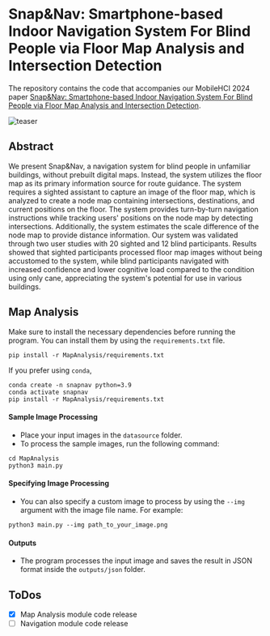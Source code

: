 # Snap&Nav: Smartphone-based Indoor Navigation System For Blind People via Floor Map Analysis and Intersection Detection
The repository contains the code that accompanies our MobileHCI 2024 paper [Snap&Nav: Smartphone-based Indoor Navigation System For Blind People via Floor Map Analysis and Intersection Detection](https://doi.org/10.1145/3676522).

![teaser](https://github.com/user-attachments/assets/dbe1df48-a386-402d-b3cc-85f1aa9248db)


## Abstract
We present Snap&Nav, a navigation system for blind people in unfamiliar buildings, without prebuilt digital maps. Instead, the system utilizes the floor map as its primary information source for route guidance. The system requires a sighted assistant to capture an image of the floor map, which is analyzed to create a node map containing intersections, destinations, and current positions on the floor. The system provides turn-by-turn navigation instructions while tracking users' positions on the node map by detecting intersections. Additionally, the system estimates the scale difference of the node map to provide distance information. Our system was validated through two user studies with 20 sighted and 12 blind participants. Results showed that sighted participants processed floor map images without being accustomed to the system, while blind participants navigated with increased confidence and lower cognitive load compared to the condition using only cane, appreciating the system's potential for use in various buildings.

## Map Analysis
Make sure to install the necessary dependencies before running the program. You can install them by using the `requirements.txt` file.
```
pip install -r MapAnalysis/requirements.txt
```

If you prefer using `conda`,
```
conda create -n snapnav python=3.9
conda activate snapnav
pip install -r MapAnalysis/requirements.txt
```

#### Sample Image Processing
- Place your input images in the `datasource` folder.
- To process the sample images, run the following command:
```
cd MapAnalysis
python3 main.py
```
#### Specifying Image Processing
- You can also specify a custom image to process by using the `--img` argument with the image file name. For example:
```
python3 main.py --img path_to_your_image.png
```

#### Outputs
- The program processes the input image and saves the result in JSON format inside the `outputs/json` folder.


## ToDos
- [x] Map Analysis module code release
- [ ] Navigation module code release
